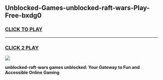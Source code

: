 
## Unblocked-Games-unblocked-raft-wars-Play-Free-bxdg0
<h3>
<a href="https://premium76.site?title=unblocked-raft-wars&ref=18A">CLICK TO PLAY</a></h3>
<hr>

<h3>
<a href="https://premium76.site?title=unblocked-raft-wars&ref=18A">CLICK 2 PLAY</a>
  
</h3>

<a href="https://premium76.site?title=unblocked-raft-wars&ref=18A"><img src="https://clearcache.store/games.png"></a>


**unblocked-raft-wars games unblocked: Your Gateway to Fun and Accessible Online Gaming**
